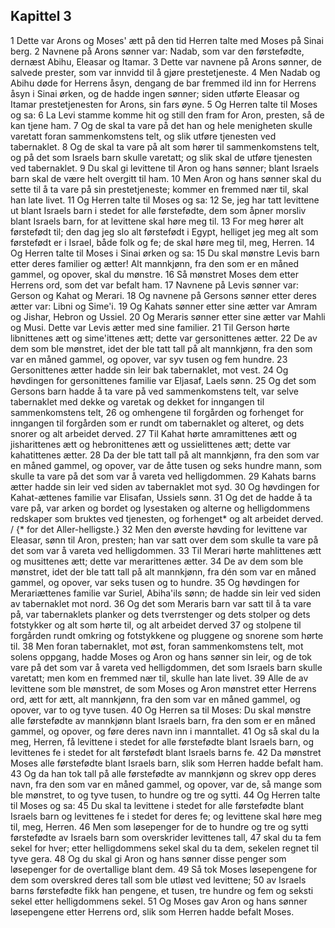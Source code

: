 ## Kapittel 3

1 Dette var Arons og Moses' ætt på den tid Herren talte med Moses på Sinai berg.
2 Navnene på Arons sønner var: Nadab, som var den førstefødte, dernæst Abihu, Eleasar og Itamar.
3 Dette var navnene på Arons sønner, de salvede prester, som var innvidd til å gjøre prestetjeneste.
4 Men Nadab og Abihu døde for Herrens åsyn, dengang de bar fremmed ild inn for Herrens åsyn i Sinai ørken, og de hadde ingen sønner; siden utførte Eleasar og Itamar prestetjenesten for Arons, sin fars øyne.
5 Og Herren talte til Moses og sa:
6 La Levi stamme komme hit og still den fram for Aron, presten, så de kan tjene ham.
7 Og de skal ta vare på det han og hele menigheten skulle varetatt foran sammenkomstens telt, og slik utføre tjenesten ved tabernaklet.
8 Og de skal ta vare på alt som hører til sammenkomstens telt, og på det som Israels barn skulle varetatt; og slik skal de utføre tjenesten ved tabernaklet.
9 Du skal gi levittene til Aron og hans sønner; blant Israels barn skal de være helt overgitt til ham.
10 Men Aron og hans sønner skal du sette til å ta vare på sin prestetjeneste; kommer en fremmed nær til, skal han late livet.
11 Og Herren talte til Moses og sa:
12 Se, jeg har tatt levittene ut blant Israels barn i stedet for alle førstefødte, dem som åpner morsliv blant Israels barn, for at levittene skal høre meg til.
13 For meg hører alt førstefødt til; den dag jeg slo alt førstefødt i Egypt, helliget jeg meg alt som førstefødt er i Israel, både folk og fe; de skal høre meg til, meg, Herren.
14 Og Herren talte til Moses i Sinai ørken og sa:
15 Du skal mønstre Levis barn etter deres familier og ætter! Alt mannkjønn, fra den som er en måned gammel, og opover, skal du mønstre.
16 Så mønstret Moses dem etter Herrens ord, som det var befalt ham.
17 Navnene på Levis sønner var: Gerson og Kahat og Merari.
18 Og navnene på Gersons sønner etter deres ætter var: Libni og Sime'i.
19 Og Kahats sønner etter sine ætter var Amram og Jishar, Hebron og Ussiel.
20 Og Meraris sønner etter sine ætter var Mahli og Musi. Dette var Levis ætter med sine familier.
21 Til Gerson hørte libnittenes ætt og sime'ittenes ætt; dette var gersonittenes ætter.
22 De av dem som ble mønstret, idet der ble tatt tall på alt mannkjønn, fra den som var en måned gammel, og opover, var syv tusen og fem hundre.
23 Gersonittenes ætter hadde sin leir bak tabernaklet, mot vest.
24 Og høvdingen for gersonittenes familie var Eljasaf, Laels sønn.
25 Og det som Gersons barn hadde å ta vare på ved sammenkomstens telt, var selve tabernaklet med dekke og varetak og dekket for inngangen til sammenkomstens telt,
26 og omhengene til forgården og forhenget for inngangen til forgården som er rundt om tabernaklet og alteret, og dets snorer og alt arbeidet derved.
27 Til Kahat hørte amramittenes ætt og jisharittenes ætt og hebronittenes ætt og ussielittenes ætt; dette var kahatittenes ætter.
28 Da der ble tatt tall på alt mannkjønn, fra den som var en måned gammel, og opover, var de åtte tusen og seks hundre mann, som skulle ta vare på det som var å vareta ved helligdommen.
29 Kahats barns ætter hadde sin leir ved siden av tabernaklet mot syd.
30 Og høvdingen for Kahat-ættenes familie var Elisafan, Ussiels sønn.
31 Og det de hadde å ta vare på, var arken og bordet og lysestaken og alterne og helligdommens redskaper som bruktes ved tjenesten, og forhenget* og alt arbeidet derved. / {* for det Aller-helligste.}
32 Men den øverste høvding for levittene var Eleasar, sønn til Aron, presten; han var satt over dem som skulle ta vare på det som var å vareta ved helligdommen.
33 Til Merari hørte mahlittenes ætt og musittenes ætt; dette var merarittenes ætter.
34 De av dem som ble mønstret, idet der ble tatt tall på alt mannkjønn, fra dén som var en måned gammel, og opover, var seks tusen og to hundre.
35 Og høvdingen for Merariættenes familie var Suriel, Abiha'ils sønn; de hadde sin leir ved siden av tabernaklet mot nord.
36 Og det som Meraris barn var satt til å ta vare på, var tabernaklets planker og dets tverrstenger og dets stolper og dets fotstykker og alt som hørte til, og alt arbeidet derved
37 og stolpene til forgården rundt omkring og fotstykkene og pluggene og snorene som hørte til.
38 Men foran tabernaklet, mot øst, foran sammenkomstens telt, mot solens oppgang, hadde Moses og Aron og hans sønner sin leir, og de tok vare på det som var å vareta ved helligdommen, det som Israels barn skulle varetatt; men kom en fremmed nær til, skulle han late livet.
39 Alle de av levittene som ble mønstret, de som Moses og Aron mønstret etter Herrens ord, ætt for ætt, alt mannkjønn, fra den som var en måned gammel, og opover, var to og tyve tusen.
40 Og Herren sa til Moses: Du skal mønstre alle førstefødte av mannkjønn blant Israels barn, fra den som er en måned gammel, og opover, og føre deres navn inn i manntallet.
41 Og så skal du la meg, Herren, få levittene i stedet for alle førstefødte blant Israels barn, og levittenes fe i stedet for alt førstefødt blant Israels barns fe.
42 Da mønstret Moses alle førstefødte blant Israels barn, slik som Herren hadde befalt ham.
43 Og da han tok tall på alle førstefødte av mannkjønn og skrev opp deres navn, fra den som var en måned gammel, og opover, var de, så mange som ble mønstret, to og tyve tusen, to hundre og tre og sytti.
44 Og Herren talte til Moses og sa:
45 Du skal ta levittene i stedet for alle førstefødte blant Israels barn og levittenes fe i stedet for deres fe; og levittene skal høre meg til, meg, Herren.
46 Men som løsepenger for de to hundre og tre og sytti førstefødte av Israels barn som overskrider levittenes tall,
47 skal du ta fem sekel for hver; etter helligdommens sekel skal du ta dem, sekelen regnet til tyve gera.
48 Og du skal gi Aron og hans sønner disse penger som løsepenger for de overtallige blant dem.
49 Så tok Moses løsepengene for dem som overskred deres tall som ble utløst ved levittene;
50 av Israels barns førstefødte fikk han pengene, et tusen, tre hundre og fem og seksti sekel etter helligdommens sekel.
51 Og Moses gav Aron og hans sønner løsepengene etter Herrens ord, slik som Herren hadde befalt Moses.
